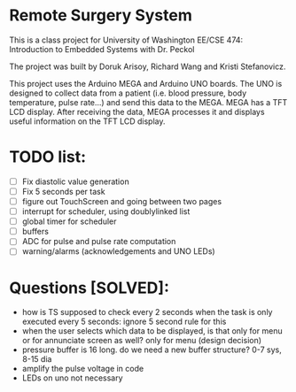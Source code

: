 # Remote Surgery System

This is a class project for University of Washington EE/CSE 474: Introduction to Embedded Systems with Dr. Peckol

The project was built by Doruk Arisoy, Richard Wang and Kristi Stefanovicz.

This project uses the Arduino MEGA and Arduino UNO boards. The UNO is designed to collect data from a patient (i.e. blood pressure, body temperature, pulse rate...) and send this data to the MEGA. MEGA has a TFT LCD display. After receiving the data, MEGA processes it and displays useful information on the TFT LCD display.

# TODO list:
- [ ] Fix diastolic value generation
- [ ] Fix 5 seconds per task
- [ ] figure out TouchScreen and going between two pages
- [ ] interrupt for scheduler, using doublylinked list
- [ ] global timer for scheduler
- [ ] buffers
- [ ] ADC for pulse and pulse rate computation
- [ ] warning/alarms (acknowledgements and UNO LEDs)

# Questions [SOLVED]:
- how is TS supposed to check every 2 seconds when the task is only executed every 5 seconds: ignore 5 second rule for this
- when the user selects which data to be displayed, is that only for menu or for annunciate screen as well? only for menu (design decision)
- pressure buffer is 16 long. do we need a new buffer structure? 0-7 sys, 8-15 dia
- amplify the pulse voltage in code
- LEDs on uno not necessary
